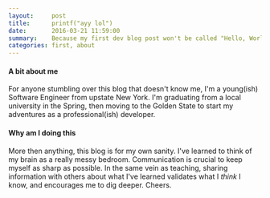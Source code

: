 ```yaml
---
layout:     post
title:      printf("ayy lol")
date:       2016-03-21 11:59:00
summary:    Because my first dev blog post won't be called "Hello, World"
categories: first, about
---
```


#### A bit about me

For anyone stumbling over this blog that doesn't know me, I'm a young(ish) Software Engineer from upstate New York. I'm graduating from a local university in the Spring, then moving to the Golden State  to start my adventures as a professional(ish) developer.

#### Why am I doing this

More then anything, this blog is for my own sanity. I've learned to think of my brain as a really messy bedroom. Communication is crucial to keep myself as sharp as possible. In the same vein as teaching, sharing information with others about what I've learned validates what I *think* I know, and encourages me to dig deeper. Cheers.
